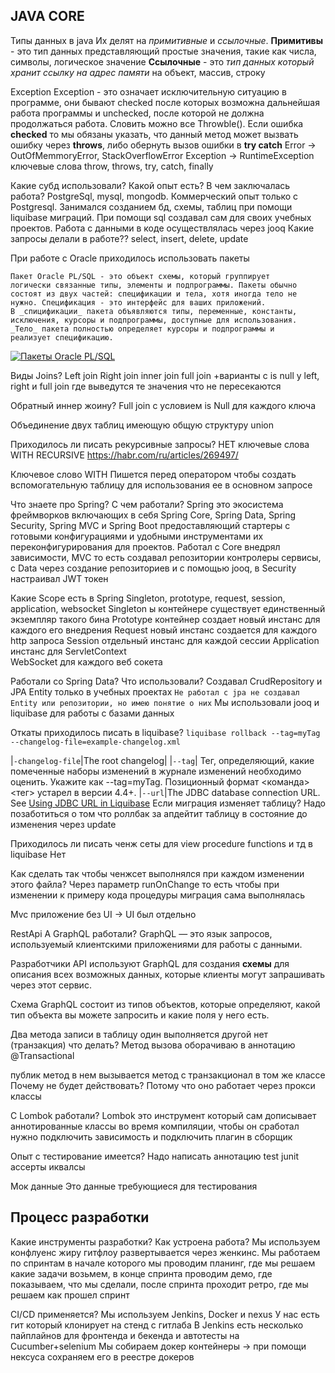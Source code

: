 ## JAVA CORE

Типы данных в java
Их делят на *примитивные* и *ссылочные*.
**Примитивы** - это тип данных представляющий простые значения, такие как числа, символы, логическое значение
**Ссылочные** - это *тип данных который хранит ссылку на адрес памяти* на объект, массив, строку

Exception
Exception - это означает исключительную ситуацию в программе, они бывают checked после которых возможна дальнейшая работа программы и unchecked, после которой не должна продолжаться работа. Словить можно все Throwble(). 
Если ошибка **checked** то мы обязаны указать, что данный метод может вызвать ошибку через **throws**, либо обернуть вызов ошибки в **try catch**
Error -> OutOfMemmoryError, StackOverflowError
Exception -> RuntimeException 
ключевые слова throw, throws, try, catch, finally 

Какие субд использовали? Какой опыт есть? В чем заключалась работа?
PostgreSql, mysql, mongodb.
Коммерческий опыт только с Postgresql.
Занимался созданием бд, схемы, таблиц при помощи liquibase миграций. При помощи sql создавал сам для своих учебных проектов. Работа с данными в коде осуществлялась через jooq
Какие запросы делали в работе??
select, insert, delete, update

При работе с Oracle приходилось использовать пакеты

	Пакет Oracle PL/SQL - это объект схемы, который группирует 
	логически связанные типы, элементы и подпрограммы. Пакеты обычно 
	состоят из двух частей: спецификации и тела, хотя иногда тело не 
	нужно. Спецификация - это интерфейс для ваших приложений.  
	В _спицификации_ пакета объявляются типы, переменные, константы, 
	исключения, курсоры и подпрограммы, доступные для использования.  
	_Тело_ пакета полностью определяет курсоры и подпрограммы и 
	реализует спецификацию.

[![Пакеты Oracle PL/SQL](https://oracleplsql.ru/wp-content/uploads/2019/05/package-300x119.png)](https://oracleplsql.ru/wp-content/uploads/2019/05/package.png)

Виды Joins?
Left join
Right join
inner join
full join
+варианты с is null у left, right и full join где выведутся те значения что не пересекаются 

Обратный иннер жоину?
Full join с условием is Null для каждого ключа

Объединение двух таблиц имеющую общую структуру
union

Приходилось ли писать рекурсивные запросы?
НЕТ ключевые слова WITH RECURSIVE
https://habr.com/ru/articles/269497/

Ключевое слово WITH
Пишется перед оператором чтобы создать вспомогательную таблицу для использования ее в основном запросе

Что знаете про Spring? С чем работали?
Spring это экосистема фреймворков включающих в себя Spring Core, Spring Data, Spring Security, Spring MVC и Spring Boot предоставляющий стартеры с готовыми конфигурациями и удобными инструментами их переконфигурирования для проектов. 
Работал с Core внедрял зависимости, MVC то есть создавал репозитории контролеры сервисы, с Data через создание репозиториев и с помощью jooq, в Security настраивал JWT токен 

Какие Scope есть в Spring 
Singleton, prototype, request, session, application, websocket
Singleton ы контейнере существует единственный экземпляр такого бина
Prototype контейнер создает новый инстанс для каждого его внедрения
Request новый инстанс создается для каждого http запроса
Session отдельный инстанс для каждой сессии
Application инстанс для ServletContext  
WebSocket для каждого веб сокета

Работали со Spring Data? Что использовали?
Создавал CrudRepository и JPA Entity только в учебных проектах 
`Не работал с jpa не создавал Entity или репозитории, но имею понятие о них`
Мы использовали jooq и liquibase для работы с базами данных

Откаты приходилось писать в liquibase?
`liquibase rollback --tag=myTag --changelog-file=example-changelog.xml`

|`-changelog-file`|The root changelog|
|`--tag`| Тег, определяющий, какие помеченные наборы изменений в журнале изменений необходимо оценить. Укажите как --tag=myTag. Позиционный формат <команда> <тег> устарел в версии 4.4+.
|`--url`|The JDBC database connection URL. See [Using JDBC URL in Liquibase](https://docs.liquibase.com/workflows/liquibase-community/using-jdbc-url-in-liquibase.html)
Если миграция изменяет таблицу?
Надо позаботиться о том что роллбак за апдейтит таблицу в состояние до изменения через update

Приходилось ли писать ченж сеты для view procedure functions и тд в liquibase
Нет 

Как сделать так чтобы ченжсет выполнялся при каждом изменении этого файла?
Через параметр runOnChange то есть чтобы при изменении к примеру кода процедуры миграция сама выполнялась 

Mvc приложение без UI -> UI был отдельно 

RestApi
A GraphQL работали?
GraphQL — это язык запросов, используемый клиентскими приложениями для работы с данными.

Разработчики API используют GraphQL для создания **схемы** для описания всех возможных данных, которые клиенты могут запрашивать через этот сервис.

Схема GraphQL состоит из типов объектов, которые определяют, какой тип объекта вы можете запросить и какие поля у него есть.

Два метода записи в таблицу один выполняется другой нет (транзакция) что делать?
Метод вызова оборачиваю в аннотацию @Transactional 

публик метод в нем вызывается метод с транзакционал в том же классе
Почему не будет действовать?
Потому что оно работает через прокси классы

С Lombok работали?
Lombok это инструмент который сам дописывает аннотированные классы во время компиляции, чтобы он сработал нужно подключить зависимость и подключить плагин в сборщик

Опыт с тестирование имеется?
Надо написать аннотацию test
junit ассерты иквалсы

Мок данные
Это данные требующиеся для тестирования

## Процесс разработки
Какие инструменты разработки? Как устроена работа?
Мы используем конфлуенс жиру гитфлоу развертывается через женкинс. Мы работаем по спринтам в начале которого мы проводим планинг, где мы решаем какие задачи возьмем, в конце спринта проводим демо, где показываем, что мы сделали, после спринта проходит ретро, где мы решаем как прошел спринт

CI/CD применяется?
Мы используем Jenkins, Docker и nexus
У нас есть гит который клонирует на стенд с гитлаба
В Jenkins есть несколько пайплайнов для фронтенда и бекенда и автотесты на Cucumber+selenium
Мы собираем докер контейнеры -> при помощи нексуса сохраняем его в реестре докеров